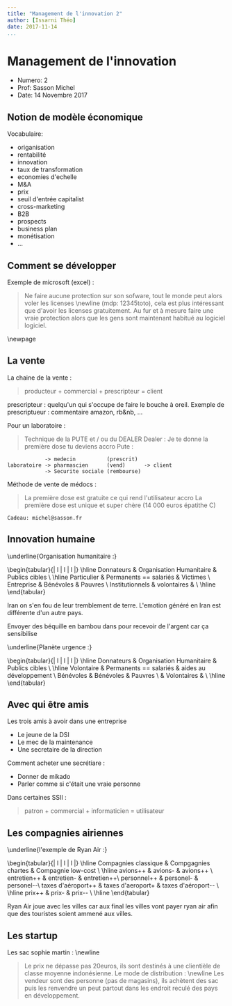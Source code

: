 ```yaml
---
title: "Management de l'innovation 2"
author: [Issarni Théo]
date: 2017-11-14
...
```


# Management de l'innovation

* Numero: 2
* Prof: Sasson Michel
* Date: 14 Novembre 2017

## Notion de modèle économique

Vocabulaire:

- origanisation
- rentabilité
- innovation
- taux de transformation
- economies d'echelle
- M&A
- prix
- seuil d'entrée capitalist
- cross-marketing
- B2B
- prospects
- business plan
- monétisation
- ...

## Comment se développer

Exemple de microsoft (excel) :

> Ne faire aucune protection sur son sofware, tout le monde peut alors
voler les licenses \newline (mdp: 12345toto), cela est plus intéressant que
d'avoir les licenses gratuitement.
Au fur et à mesure faire une vraie protection alors que les gens
sont maintenant habitué au logiciel logiciel.

\newpage

## La vente

La chaine de la vente :

> producteur + commercial + prescripteur = client

prescripteur : quelqu'un qui s'occupe de faire le bouche à oreil.
Exemple de prescriptueur : commentaire amazon, rb&nb, ...

Pour un laboratoire :

> Technique de la PUTE et / ou du DEALER
Dealer : Je te donne la première dose tu deviens accro
Pute :

```
            -> medecin          (prescrit)
laboratoire -> pharmascien      (vend)      -> client
            -> Securite sociale (rembourse)
```

Méthode de vente de médocs :
> La première dose est gratuite ce qui rend l'utilisateur accro
> La première dose est unique et super chère (14 000 euros épatithe C)

`Cadeau: michel@sasson.fr`

## Innovation humaine

\underline{Organisation humanitaire :}

\begin{tabular}{| l | l | l |}
\hline
  Donnateurs & Organisation Humanitaire & Publics cibles \\
\hline
  Particulier & Permanents == salariés & Victimes \\
  Entreprise & Bénévoles & Pauvres \\
  Institutionnels & volontaires & \\
\hline
\end{tabular}

Iran on s'en fou de leur tremblement de terre. L'emotion généré en Iran est
différente d'un autre pays.

Envoyer des béquille en bambou dans pour recevoir de l'argent car ça sensibilise

\underline{Planète urgence :}

\begin{tabular}{| l | l | l |}
\hline
  Donnateurs & Organisation Humanitaire & Publics cibles \\
\hline
  Volontaire & Permanents == salariés & aides au développement \\
  Bénévoles & Bénévoles & Pauvres \\
  & Volontaires & \\
\hline
\end{tabular}

## Avec qui être amis

Les trois amis à avoir dans une entreprise

- Le jeune de la DSI
- Le mec de la maintenance
- Une secretaire de la direction

Comment acheter une secrétiare :

- Donner de mikado
- Parler comme si c'était une vraie personne

Dans certaines SSII :

> patron + commercial + informaticien = utilisateur

## Les compagnies airiennes

\underline{l'exemple de Ryan Air :}

\begin{tabular}{| l | l | l |}
\hline
  Compagnies classique & Compgagnies chartes & Compagnie low-cost \\
\hline
  avions++ & avions- & avions++ \\
  entretien++ & entretien- & entretien++\\
  personnel++ & personel- & personel--\\
  taxes d'aéroport++ & taxes d'aeroport+ &  taxes d'aéroport-- \\
\hline
  prix++ & prix- & prix-- \\
\hline
\end{tabular}

Ryan Air joue avec les villes car aux final les villes vont payer ryan air
afin que des touristes soient ammené aux villes.

## Les startup

Les sac sophie martin : \newline
> Le prix ne dépasse pas 20euros, ils sont destinés à une clientièle de classe
moyenne indonésienne.
Le mode de distribution : \newline
> Les vendeur sont des personne (pas de magasins), ils achètent des sac puis
les renvendre un peut partout dans les endroit reculé des pays en
développement.
